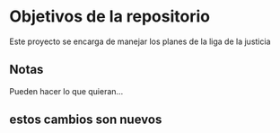 # Objetivos de la repositorio

Este proyecto se encarga de manejar los planes de la liga de la justicia


## Notas
Pueden hacer lo que quieran...


## estos cambios son nuevos